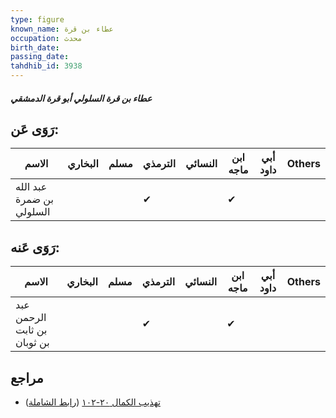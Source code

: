 ```yaml
---
type: figure
known_name: عطاء بن قرة
occupation: محدث
birth_date:
passing_date:
tahdhib_id: 3938
---
```

##### عطاء بن قرة السلولي أبو قرة الدمشقي

## رَوَى عَن:
| الاسم                    | البخاري | مسلم | الترمذي | النسائي | ابن ماجه | أبي داود | Others |
| ------------------------ | ------- | ---- | ------- | ------- | -------- | -------- | ------ |
| عبد الله بن ضمرة السلولي |         |      | ✔       |         | ✔        |          |        |
## رَوَى عَنه:
| الاسم                       | البخاري | مسلم | الترمذي | النسائي | ابن ماجه | أبي داود | Others |
| --------------------------- | ------- | ---- | ------- | ------- | -------- | -------- | ------ |
| عبد الرحمن بن ثابت بن ثوبان |         |      | ✔       |         | ✔        |          |        |
## مراجع
- [تهذيب الكمال ٢٠-١٠٢](obsidian://open?vault=Tahdhib-al-Kamal&file=Figures/٣٩٣٨-عطاء%20بن%20قرة%20السلولي%20أبو%20قرة%20الدمشقي) ([رابط الشاملة](https://shamela.ws/book/3722/10232))